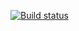 [![Build status](https://ci.appveyor.com/api/projects/status/nuaexdilkitkmgn1?svg=true)](https://ci.appveyor.com/project/TestAleks/1-2-ci-rest)
